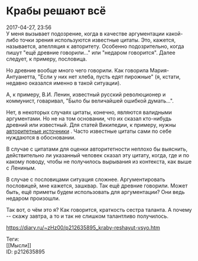 Крабы решают всё
=================

   
 2017-04-27, 23:56   
  У меня вызывает подозрение, когда в качестве аргументации какой-либо точки зрения используются известные цитаты. Это, кажется, называется, апелляция к авторитету. Особенно подозрительно, когда пишут "ещё древние говорили..." или "недаром говорится". Далее следует, к примеру, пословица.   
   
 Но древние вообще много чего говорили. Как говорила Мария-Антуанетта, "Если у них нет хлеба, пусть едят пирожные" (я, кстати, недавно оказался именно в такой ситуации).   
   
 А, к примеру, В.И. Ленин, известный русский революционер и коммунист, говаривал, "Было бы величайшей ошибкой думать...".   
   
 Нет, в некоторых случаях цитаты, конечно, являются валидными аргументами. Но не на том основании, что их сказал кто-нибудь древний или известный. Для статей Википедии, к примеру, нужны  [авторитетные источники](https://ru.wikipedia.org/wiki/%D0%92%D0%B8%D0%BA%D0%B8%D0%BF%D0%B5%D0%B4%D0%B8%D1%8F:%D0%90%D0%B2%D1%82%D0%BE%D1%80%D0%B8%D1%82%D0%B5%D1%82%D0%BD%D1%8B%D0%B5_%D0%B8%D1%81%D1%82%D0%BE%D1%87%D0%BD%D0%B8%D0%BA%D0%B8)  . Часто известные цитаты сами по себе нуждаются в обосновании.   
   
 В случае с цитатами для оценки авторитетности неплохо бы выяснить, действительно ли указанный человек сказал эту цитату, когда, где и по какому поводу, чтобы не получилось вырывания из контекста, как выше с Лениным.   
   
 В случае с пословицами ситуация сложнее. Аргументировать пословицей, мне кажется, зашквар. Так ещё древние говорили. Может быть, ещё приметы будем использовать для аргументации? Они ведь недаром произошли.   
   
 Так вот, о чём это я? Как говорится, краткость сестра таланта. А почему -- скажу завтра, а то и так не слишком талантливо получилось.   
    
 <https://diary.ru/~zHz00/p212635895_kraby-reshayut-vsyo.htm>   
   
 Теги:   
 [[Мысли]]   
 ID: p212635895